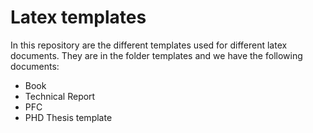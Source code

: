 # Latex templates
In this repository are the different templates used for different latex documents.
They are in the folder templates and we have the following documents:
* Book
* Technical Report
* PFC
* PHD Thesis template
